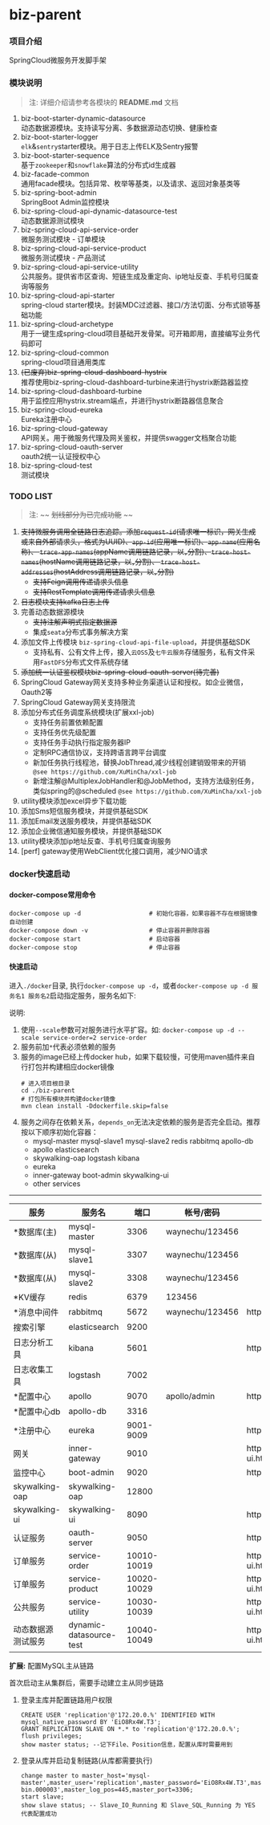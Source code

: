 # biz-parent

### 项目介绍

SpringCloud微服务开发脚手架

### 模块说明

> 注: 详细介绍请参考各模块的 **README.md** 文档

1.  biz-boot-starter-dynamic-datasource  
     动态数据源模块。支持读写分离、多数据源动态切换、健康检查
2.  biz-boot-starter-logger  
     `elk`&`sentry`starter模块。用于日志上传ELK及Sentry报警
3.  biz-boot-starter-sequence  
     基于`zookeeper`和`snowflake`算法的分布式id生成器
4.  biz-facade-common  
     通用facade模块。包括异常、枚举等基类，以及请求、返回对象基类等
5.  biz-spring-boot-admin  
     SpringBoot Admin监控模块
6.  biz-spring-cloud-api-dynamic-datasource-test  
     动态数据源测试模块
7.  biz-spring-cloud-api-service-order  
     微服务测试模块 - 订单模块
8.  biz-spring-cloud-api-service-product  
     微服务测试模块 - 产品测试
9.  biz-spring-cloud-api-service-utility  
     公共服务。提供省市区查询、短链生成及重定向、ip地址反查、手机号归属查询等服务
10. biz-spring-cloud-api-starter  
     spring-cloud starter模块。封装MDC过滤器、接口/方法切面、分布式锁等基础功能
11. biz-spring-cloud-archetype  
      用于一键生成spring-cloud项目基础开发骨架。可开箱即用，直接编写业务代码即可
12. biz-spring-cloud-common  
      spring-cloud项目通用类库
13. ~~(已废弃)biz-spring-cloud-dashboard-hystrix~~  
      推荐使用biz-spring-cloud-dashboard-turbine来进行hystrix断路器监控
14. biz-spring-cloud-dashboard-turbine  
      用于监控应用hystrix.stream端点，并进行hystrix断路器信息聚合
15. biz-spring-cloud-eureka  
      Eureka注册中心
16. biz-spring-cloud-gateway  
      API网关。用于微服务代理及网关鉴权，并提供swagger文档聚合功能
17. biz-spring-cloud-oauth-server  
      oauth2统一认证授权中心
18. biz-spring-cloud-test  
      测试模块

### TODO LIST

> 注: ~~ ~~划线部分为已完成功能~~ ~~

1. ~~支持微服务调用全链路日志追踪。添加`request-id`(请求唯一标识，网关生成或来自外部请求头，格式为UUID)、`app-id`(应用唯一标识)、`app-name`(应用名称)、
   `trace-app-names`(appName调用链路记录，以`,`分割)、`trace-host-names`(hostName调用链路记录，以`,`分割)、
   `trace-host-addresses`(hostAddress调用链路记录，以`,`分割)~~
   - ~~支持Feign调用传递请求头信息~~
   - ~~支持RestTemplate调用传递请求头信息~~
2. ~~日志模块支持kafka日志上传~~  
3. 完善动态数据源模块  
   - ~~支持注解声明式指定数据源~~
   - 集成`seata`分布式事务解决方案
5. 添加文件上传模块 `biz-spring-cloud-api-file-upload`，并提供基础SDK  
   - 支持私有、公有文件上传，接入`云OSS`及`七牛云服务`存储服务，私有文件采用`FastDFS`分布式文件系统存储  
6. ~~添加统一认证鉴权模块biz-spring-cloud-oauth-server(待完善)~~  
7. SpringCloud Gateway网关支持多种业务渠道认证和授权。如企业微信，Oauth2等  
8. SpringCloud Gateway网关支持限流  
9. 添加分布式任务调度系统模块(扩展xxl-job)  
   - 支持任务前置依赖配置
   - 支持任务优先级配置
   - 支持任务手动执行指定服务器IP
   - 定制RPC通信协议，支持跨语言跨平台调度
   - 新加任务执行线程池，替换JobThread,减少线程创建销毁带来的开销 `@see https://github.com/XuMinCha/xxl-job`
   - 新增注解@MultiplexJobHandler和@JobMethod，支持方法级别任务，类似spring的@scheduled `@see https://github.com/XuMinCha/xxl-job`
10. utility模块添加excel异步下载功能  
11. 添加Sms短信服务模块，并提供基础SDK  
12. 添加Email发送服务模块，并提供基础SDK  
13. 添加企业微信通知服务模块，并提供基础SDK  
14. utility模块添加ip地址反查、手机号归属查询服务  
15. [perf] gateway使用WebClient优化接口调用，减少NIO请求  

### docker快速启动

#### docker-compose常用命令
```
docker-compose up -d                   # 初始化容器，如果容器不存在根据镜像自动创建
docker-compose down -v                 # 停止容器并删除容器
docker-compose start                   # 启动容器
docker-compose stop                    # 停止容器
```

#### 快速启动

进入`./docker`目录, 执行`docker-compose up -d`，或者`docker-compose up -d 服务名1 服务名2`启动指定服务，服务名如下: 

说明:  
1. 使用`--scale`参数可对服务进行水平扩容。如: `docker-compose up -d --scale service-order=2 service-order`  
2. 服务前加`*`代表必须依赖的服务  
3. 服务的image已经上传docker hub，如果下载较慢，可使用maven插件来自行打包并构建相应docker镜像  
    ```
    # 进入项目根目录
    cd ./biz-parent
    # 打包所有模块并构建docker镜像
    mvn clean install -Ddockerfile.skip=false
    ```
4. 服务之间存在依赖关系，`depends_on`无法决定依赖的服务是否完全启动。推荐按以下顺序初始化容器：  
    - mysql-master mysql-slave1 mysql-slave2 redis rabbitmq apollo-db  
    - apollo elasticsearch  
    - skywalking-oap logstash kibana  
    - eureka  
    - inner-gateway boot-admin skywalking-ui  
    - other services  

-----------------

|  服务            |   服务名                 |  端口        |  帐号/密码         |  地址                                     |
|------------------|-------------------------|--------------|-------------------|------------------------------------------|
|  *数据库(主)      |   mysql-master          |  3306        |  waynechu/123456  |                                          |
|  *数据库(从)      |   mysql-slave1          |  3307        |  waynechu/123456  |                                          |
|  *数据库(从)      |   mysql-slave2          |  3308        |  waynechu/123456  |                                          |
|  *KV缓存          |   redis                |  6379         |  123456           |                                         |
|  *消息中间件      |   rabbitmq              |  5672        |   waynechu/123456  |  http://localhost:15672                 |
|  搜索引擎         |  elasticsearch          |  9200        |                   |                                          |
|  日志分析工具      |  kibana                |  5601         |                   |  http://localhost:5601                  |
|  日志收集工具      |  logstash              |  7002         |                   |                                         |
|  *配置中心        |  apollo                 |  9070        |  apollo/admin     |  http://localhost:8070                  |
|  *配置中心db      |  apollo-db              |  3316        |                   |                                         |
|  *注册中心        |  eureka                 |  9001-9009   |                   |  http://localhost:9001                  |
|  网关             |  inner-gateway          |  9010        |                   |  http://localhost:9010/swagger-ui.html  |
|  监控中心         |  boot-admin             |  9020        |                   |  http://localhost:9020                   |
|  skywalking-oap  |  skywalking-oap         |  12800       |                   |                                          |
|  skywalking-ui   |  skywalking-ui          |  8090        |                   |  http://localhost:8090                   |
|  认证服务         |  oauth-server           |  9050        |                   |  http://localhost:9050                   |
|  订单服务         |  service-order          |  10010-10019 |                   |  http://localhost:10010/swagger-ui.html  |
|  订单服务         |  service-product        |  10020-10029 |                   |  http://localhost:10020/swagger-ui.html  |
|  公共服务         |  service-utility        |  10030-10039 |                   |  http://localhost:10030/swagger-ui.html  |
|  动态数据源测试服务|  dynamic-datasource-test|  10040-10049 |                   |  http://localhost:10040/swagger-ui.html  |

**扩展:** 配置MySQL主从链路

首次启动主从集群后，需要手动建立主从同步链路

1. 登录主库并配置链路用户权限
    ```
    CREATE USER 'replication'@'172.20.0.%' IDENTIFIED WITH mysql_native_password BY 'EiO8Rx4W.T3';
    GRANT REPLICATION SLAVE ON *.* to 'replication'@'172.20.0.%';
    flush privileges;
    show master status; --记下File、Position信息，配置从库时需要用到
    ```

2. 登录从库并启动复制链路(从库都需要执行)
    ```
    change master to master_host='mysql-master',master_user='replication',master_password='EiO8Rx4W.T3',master_log_file='mysql-bin.000003',master_log_pos=445,master_port=3306;
    start slave;
    show slave status; -- Slave_IO_Running 和 Slave_SQL_Running 为 YES 代表配置成功
    ```